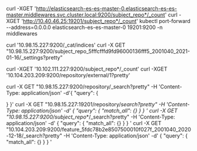 
curl -XGET 'http://elasticsearch-es-es-master-0.elasticsearch-es-es-master.middlewares.svc.cluster.local:9200/subject_repo*/_count'
curl -XGET 'http://10.40.46.25:19201/subject_repo*/_count'
kubectl port-forward --address=0.0.0.0 elasticsearch-es-es-master-0 19201:9200 -n middlewares

curl '10.98.15.227:9200/_cat/indices'
curl -X GET "10.98.15.227:9200/subject_repo_5fffcfffd9fd96000136fff5_2001040_2021-01-16/_settings?pretty"

curl -XGET '10.102.111.227:9200/subject_repo*/_count'
 curl -XGET '10.104.203.209:9200/repository/external/1?pretty'

 curl -X GET "10.98.15.227:9200/repository/_search?pretty" -H 'Content-Type: application/json' -d'{
  "query": {
   
  }
}'
curl -X GET "10.98.15.227:19201/repository/_search?pretty" -H 'Content-Type: application/json' -d'
{
    "query": {
        "match_all": {}
    }
}
'
curl -X GET "10.98.15.227:9200/subject_repo_*/_search?pretty" -H 'Content-Type: application/json' -d'
{
    "query": {
        "match_all": {}
    }
}
'
curl -X GET "10.104.203.209:9200/feature_5fdc78b2e8507500010f027f_2001040_2020-12-18/_search?pretty" -H 'Content-Type: application/json' -d'
{
    "query": {
        "match_all": {}
    }
}
'


